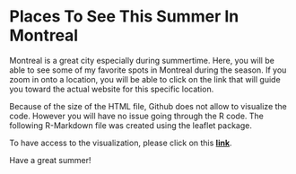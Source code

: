 # Places To See This Summer In Montreal

Montreal is a great city especially during summertime. Here, you will be able to see some of my favorite spots in Montreal during the season. If you zoom in onto a location, you will be able to click on the link that will guide you toward the actual website for this specific location. 

Because of the size of the HTML file, Github does not allow to visualize the code. However you will have no issue going through the R code. The following R-Markdown file was created using the leaflet package.

To have access to the visualization, please click on this **[link](https://jsprovost1.github.io/DataVisualization-Places_to_visit_in_Montreal/spots_Montreal.html)**.

Have a great summer!
